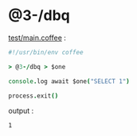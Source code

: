 [‼️]: ✏️README.mdt

# @3-/dbq

[test/main.coffee](./test/main.coffee) :

```coffee
#!/usr/bin/env coffee

> @3-/dbq > $one

console.log await $one("SELECT 1")

process.exit()
```

output :

```
1
```
